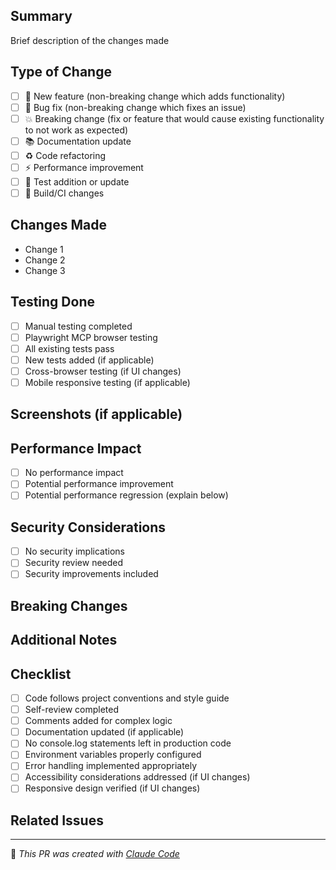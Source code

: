## Summary
Brief description of the changes made

## Type of Change
- [ ] 🚀 New feature (non-breaking change which adds functionality)
- [ ] 🐛 Bug fix (non-breaking change which fixes an issue)
- [ ] 💥 Breaking change (fix or feature that would cause existing functionality to not work as expected)
- [ ] 📚 Documentation update
- [ ] ♻️ Code refactoring
- [ ] ⚡ Performance improvement
- [ ] 🧪 Test addition or update
- [ ] 🔧 Build/CI changes

## Changes Made
- Change 1
- Change 2  
- Change 3

## Testing Done
- [ ] Manual testing completed
- [ ] Playwright MCP browser testing
- [ ] All existing tests pass
- [ ] New tests added (if applicable)
- [ ] Cross-browser testing (if UI changes)
- [ ] Mobile responsive testing (if applicable)

## Screenshots (if applicable)
<!-- Add screenshots for UI changes -->

## Performance Impact
- [ ] No performance impact
- [ ] Potential performance improvement
- [ ] Potential performance regression (explain below)

## Security Considerations
- [ ] No security implications
- [ ] Security review needed
- [ ] Security improvements included

## Breaking Changes
<!-- Describe any breaking changes and migration steps -->

## Additional Notes
<!-- Any additional information, context, or considerations -->

## Checklist
- [ ] Code follows project conventions and style guide
- [ ] Self-review completed
- [ ] Comments added for complex logic
- [ ] Documentation updated (if applicable)
- [ ] No console.log statements left in production code
- [ ] Environment variables properly configured
- [ ] Error handling implemented appropriately
- [ ] Accessibility considerations addressed (if UI changes)
- [ ] Responsive design verified (if UI changes)

## Related Issues
<!-- Link to any related issues: Closes #123, Fixes #456 -->

---
🤖 *This PR was created with [Claude Code](https://claude.ai/code)*